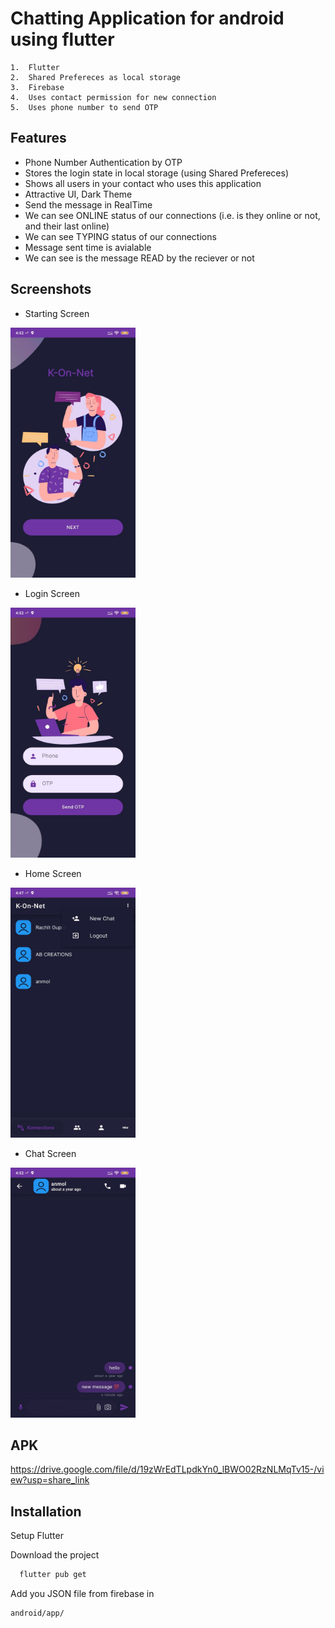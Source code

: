 
# Chatting Application for android using flutter

    1.  Flutter
    2.  Shared Prefereces as local storage
    3.  Firebase
    4.  Uses contact permission for new connection
    5.  Uses phone number to send OTP


## Features

- Phone Number Authentication by OTP
- Stores the login state in local storage (using Shared Prefereces)
- Shows all users in your contact who uses this application
- Attractive UI, Dark Theme
- Send the message in RealTime
- We can see ONLINE status of our connections (i.e. is they online or not, and their last online)
- We can see TYPING status of our connections
- Message sent time is avialable
- We can see is the message READ by the reciever or not


## Screenshots
- Starting Screen<br>
<img src="https://github.com/Bhupesh2001/k_on_net/blob/master/app%20images/starting%20screen.jpg" width="200" height="400" />

- Login Screen<br>
<img src="https://github.com/Bhupesh2001/k_on_net/blob/master/app%20images/login%20screen.jpg" width="200" height="400" />

- Home Screen<br>
<img src="https://github.com/Bhupesh2001/k_on_net/blob/master/app%20images/home%20screen.jpg" width="200" height="400" />

- Chat Screen<br>
<img src="https://github.com/Bhupesh2001/k_on_net/blob/master/app%20images/chat%20screen.jpg" width="200" height="400" />


## APK
https://drive.google.com/file/d/19zWrEdTLpdkYn0_lBWO02RzNLMqTv15-/view?usp=share_link



## Installation
Setup Flutter

Download the project


```bash
  flutter pub get
```
Add you JSON file from firebase in
```
android/app/
```
